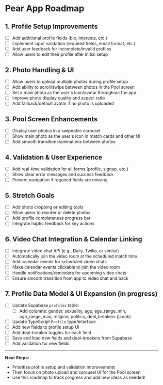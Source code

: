 # Pear App Roadmap

## 1. Profile Setup Improvements
- [ ] Add additional profile fields (bio, interests, etc.)
- [ ] Implement input validation (required fields, email format, etc.)
- [ ] Add user feedback for incomplete/invalid profiles
- [ ] Allow users to edit their profile after initial setup

## 2. Photo Handling & UI
- [ ] Allow users to upload multiple photos during profile setup
- [ ] Add ability to scroll/swipe between photos in the Pool screen
- [ ] Set a main photo as the user's icon/avatar throughout the app
- [ ] Improve photo display quality and aspect ratio
- [ ] Add fallback/default avatar if no photo is uploaded

## 3. Pool Screen Enhancements
- [ ] Display user photos in a swipeable carousel
- [ ] Show main photo as the user's icon in match cards and other UI
- [ ] Add smooth transitions/animations between photos

## 4. Validation & User Experience
- [ ] Add real-time validation for all forms (profile, signup, etc.)
- [ ] Show clear error messages and success feedback
- [ ] Prevent navigation if required fields are missing

## 5. Stretch Goals
- [ ] Add photo cropping or editing tools
- [ ] Allow users to reorder or delete photos
- [ ] Add profile completeness progress bar
- [ ] Integrate haptic feedback for key actions

## 6. Video Chat Integration & Calendar Linking
- [ ] Integrate video chat API (e.g., Daily, Twilio, or similar)
- [ ] Automatically join the video room at the scheduled match time
- [ ] Add calendar events for scheduled video chats
- [ ] Make calendar events clickable to join the video room
- [ ] Handle notifications/reminders for upcoming video chats
- [ ] Ensure smooth transition from app to video chat and back

## 7. Profile Data Model & UI Expansion (in progress)
- [ ] Update Supabase `profiles` table:
    - [ ] Add columns: gender, sexuality, age, age_range_min, age_range_max, religion, politics, deal_breakers (jsonb)
- [ ] Update TypeScript `Profile` type/interface
- [ ] Add new fields to profile setup UI
- [ ] Add deal-breaker toggles for each field
- [ ] Save and load new fields and deal-breakers from Supabase
- [ ] Add validation for new fields

---

**Next Steps:**
- Prioritize profile setup and validation improvements
- Then focus on photo upload and carousel UI for the Pool screen
- Use this roadmap to track progress and add new ideas as needed! 